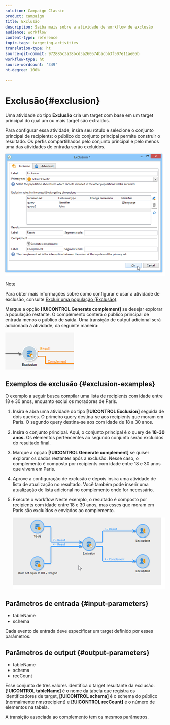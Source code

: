 ```yaml
---
solution: Campaign Classic
product: campaign
title: Exclusão
description: Saiba mais sobre a atividade de workflow de exclusão
audience: workflow
content-type: reference
topic-tags: targeting-activities
translation-type: ht
source-git-commit: 972885c3a38bcd3a260574bacbb3f507e11ae05b
workflow-type: ht
source-wordcount: '349'
ht-degree: 100%

---
```



# Exclusão{#exclusion}

Uma atividade do tipo **Exclusão** cria um target com base em um target principal do qual um ou mais target são extraídos.

Para configurar essa atividade, insira seu rótulo e selecione o conjunto principal de recipients: o público do conjunto principal permite construir o resultado. Os perfis compartilhados pelo conjunto principal e pelo menos uma das atividades de entrada serão excluídos.

![](assets/s_user_segmentation_exclu.png)

>[!NOTE]
>
>Para obter mais informações sobre como configurar e usar a atividade de exclusão, consulte [Excluir uma população (Exclusão)](../../workflow/using/targeting-data.md#excluding-a-population--exclusion-).

Marque a opção **[!UICONTROL Generate complement]** se desejar explorar a população restante. O complemento conterá o público principal de entrada menos o público de saída. Uma transição de output adicional será adicionada à atividade, da seguinte maneira:

![](assets/s_user_segmentation_exclu_compl.png)

## Exemplos de exclusão {#exclusion-examples}

O exemplo a seguir busca compilar uma lista de recipients com idade entre 18 e 30 anos, enquanto exclui os moradores de Paris.

1. Insira e abra uma atividade do tipo **[!UICONTROL Exclusion]** seguida de dois queries. O primeiro query destina-se aos recipients que moram em Paris. O segundo query destina-se aos com idade de 18 a 30 anos.
1. Insira o conjunto principal. Aqui, o conjunto principal é o query de **18-30 anos.** Os elementos pertencentes ao segundo conjunto serão excluídos do resultado final.
1. Marque a opção **[!UICONTROL Generate complement]** se quiser explorar os dados restantes após a exclusão. Nesse caso, o complemento é composto por recipients com idade entre 18 e 30 anos que vivem em Paris.
1. Aprove a configuração de exclusão e depois insira uma atividade de lista de atualização no resultado. Você também pode inserir uma atualização de lista adicional no complemento onde for necessário.
1. Execute o workflow Neste exemplo, o resultado é composto por recipients com idade entre 18 e 30 anos, mas esses que moram em Paris são excluídos e enviados ao complemento.

   ![](assets/exclusion_example.png)

## Parâmetros de entrada {#input-parameters}

* tableName
* schema

Cada evento de entrada deve especificar um target definido por esses parâmetros.

## Parâmetros de output {#output-parameters}

* tableName
* schema
* recCount

Esse conjunto de três valores identifica o target resultante da exclusão. **[!UICONTROL tableName]** é o nome da tabela que registra os identificadores de target, **[!UICONTROL schema]** é o schema do público (normalmente nms:recipient) e **[!UICONTROL recCount]** é o número de elementos na tabela.

A transição associada ao complemento tem os mesmos parâmetros.
